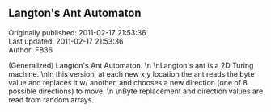 ## Langton's Ant Automaton  
Originally published: 2011-02-17 21:53:36  
Last updated: 2011-02-17 21:53:36  
Author: FB36   
  
(Generalized) Langton's Ant Automaton.\n\nLangton's ant is a 2D Turing machine.\nIn this version, at each new x,y location the ant reads the byte value and replaces it w/ another, and chooses a new direction (one of 8 possible directions) to move.\n\nByte replacement and direction values are read from random arrays.